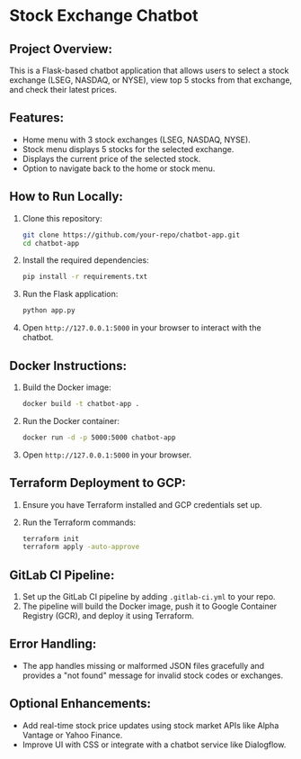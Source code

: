 # Stock Exchange Chatbot

## Project Overview:
This is a Flask-based chatbot application that allows users to select a stock exchange (LSEG, NASDAQ, or NYSE), view top 5 stocks from that exchange, and check their latest prices.

## Features:
- Home menu with 3 stock exchanges (LSEG, NASDAQ, NYSE).
- Stock menu displays 5 stocks for the selected exchange.
- Displays the current price of the selected stock.
- Option to navigate back to the home or stock menu.

## How to Run Locally:
1. Clone this repository:
    ```bash
    git clone https://github.com/your-repo/chatbot-app.git
    cd chatbot-app
    ```

2. Install the required dependencies:
    ```bash
    pip install -r requirements.txt
    ```

3. Run the Flask application:
    ```bash
    python app.py
    ```

4. Open `http://127.0.0.1:5000` in your browser to interact with the chatbot.

## Docker Instructions:
1. Build the Docker image:
    ```bash
    docker build -t chatbot-app .
    ```

2. Run the Docker container:
    ```bash
    docker run -d -p 5000:5000 chatbot-app
    ```

3. Open `http://127.0.0.1:5000` in your browser.

## Terraform Deployment to GCP:
1. Ensure you have Terraform installed and GCP credentials set up.

2. Run the Terraform commands:
    ```bash
    terraform init
    terraform apply -auto-approve
    ```

## GitLab CI Pipeline:
1. Set up the GitLab CI pipeline by adding `.gitlab-ci.yml` to your repo.
2. The pipeline will build the Docker image, push it to Google Container Registry (GCR), and deploy it using Terraform.

## Error Handling:
- The app handles missing or malformed JSON files gracefully and provides a "not found" message for invalid stock codes or exchanges.

## Optional Enhancements:
- Add real-time stock price updates using stock market APIs like Alpha Vantage or Yahoo Finance.
- Improve UI with CSS or integrate with a chatbot service like Dialogflow.
